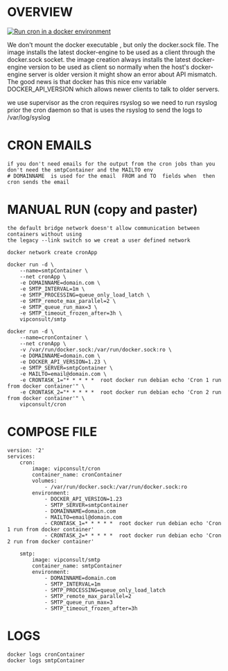# OVERVIEW
[![Run cron in a docker environment](https://img.youtube.com/vi/uMPuWE3m9VM/0.jpg)](https://youtu.be/uMPuWE3m9VM "Run cron in a docker environment")



We don't mount the docker executable , but only the docker.sock file.
 The image installs the latest docker-engine to be used as a client through the docker.sock socket.
the image creation always installs the latest docker-engine version to be used as client so normally when the host's docker-engine server is older version it might show an error about API mismatch. 
The good news is that docker has this nice env variable DOCKER_API_VERSION which allows newer clients to talk to older servers.




we use supervisor as the cron requires rsyslog so we need to run rsyslog prior the cron daemon so that is uses the rsyslog to send the logs to /var/log/syslog


# CRON EMAILS
	if you don't need emails for the output from the cron jobs than you don't need the smtpContainer and the MAILTO env
	# DOMAINNAME  is used for the email  FROM and TO  fields when  then cron sends the email

# MANUAL RUN (copy and paster)
	the default bridge network doesn't allow communication between containers without using 
	the legacy --link switch so we creat a user defined network
	
	docker network create cronApp
	
	docker run -d \
		--name=smtpContainer \
		--net cronApp \
		-e DOMAINNAME=domain.com \
		-e SMTP_INTERVAL=1m \
		-e SMTP_PROCESSING=queue_only_load_latch \
		-e SMTP_remote_max_parallel=2 \
		-e SMTP_queue_run_max=3 \
		-e SMTP_timeout_frozen_after=3h \
		vipconsult/smtp

	docker run -d \
		--name=cronContainer \
		--net cronApp \
		-v /var/run/docker.sock:/var/run/docker.sock:ro \
		-e DOMAINNAME=domain.com \
		-e DOCKER_API_VERSION=1.23 \
		-e SMTP_SERVER=smtpContainer \
		-e MAILTO=email@domain.com \
		-e CRONTASK_1="* * * * *  root docker run debian echo 'Cron 1 run from docker container'" \
		-e CRONTASK_2="* * * * *  root docker run debian echo 'Cron 2 run from docker container'" \
		vipconsult/cron

# COMPOSE FILE
	version: '2'
	services:
	    cron:
			image: vipconsult/cron
			container_name: cronContainer
			volumes:
			    - /var/run/docker.sock:/var/run/docker.sock:ro
			environment:
			    - DOCKER_API_VERSION=1.23
			    - SMTP_SERVER=smtpContainer
			    - DOMAINNAME=domain.com
			    - MAILTO=email@domain.com
			    - CRONTASK_1=* * * * *  root docker run debian echo 'Cron 1 run from docker container'
			    - CRONTASK_2=* * * * *  root docker run debian echo 'Cron 2 run from docker container'

	    smtp:
			image: vipconsult/smtp
			container_name: smtpContainer
			environment:
			    - DOMAINNAME=domain.com
			    - SMTP_INTERVAL=1m
			    - SMTP_PROCESSING=queue_only_load_latch
			    - SMTP_remote_max_parallel=2
			    - SMTP_queue_run_max=3
			    - SMTP_timeout_frozen_after=3h
		

# LOGS
	docker logs cronContainer
	docker logs smtpContainer

